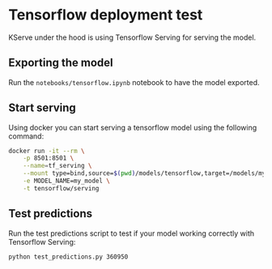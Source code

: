 # Tensorflow deployment test

KServe under the hood is using Tensorflow Serving for serving the model.

## Exporting the model

Run the `notebooks/tensorflow.ipynb` notebook to have the model exported.

## Start serving

Using docker you can start serving a tensorflow model using the following command:

```bash
docker run -it --rm \
    -p 8501:8501 \
    --name=tf_serving \
    --mount type=bind,source=$(pwd)/models/tensorflow,target=/models/my_model \
    -e MODEL_NAME=my_model \
    -t tensorflow/serving
```

## Test predictions

Run the test predictions script to test if your model working correctly with Tensorflow Serving:

```bash
python test_predictions.py 360950
```